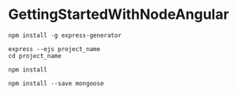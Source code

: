 # GettingStartedWithNodeAngular

```
npm install -g express-generator

express --ejs project_name
cd project_name

npm install

npm install --save mongoose
```

